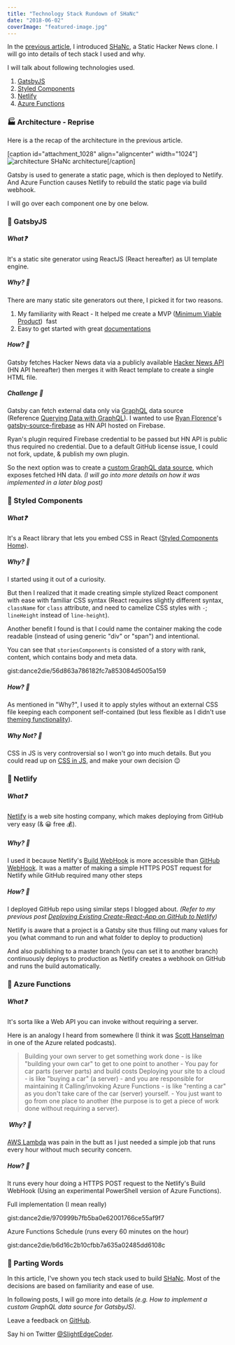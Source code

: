 ```yaml
---
title: "Technology Stack Rundown of SHaNc"
date: "2018-06-02"
coverImage: "featured-image.jpg"
---
```


In the [previous article](https://www.slightedgecoder.com/2018/05/26/introducing-shanc-a-static-hacker-news-clone/), I introduced [SHaNc](http://shanc.netlify.com/), a Static Hacker News clone. I will go into details of tech stack I used and why.

I will talk about following technologies used.

1. [GatsbyJS](https://www.gatsbyjs.org/)
2. [Styled Components](https://www.styled-components.com/)
3. [Netlify](https://www.netlify.com/)
4. [Azure Functions](https://azure.microsoft.com/en-us/services/functions/)

### 🏭 Architecture - Reprise

Here is a the recap of the architecture in the previous article.

\[caption id="attachment\_1028" align="aligncenter" width="1024"\]![architecture](./images/architecture.jpg) SHaNc architecture\[/caption\]

Gatsby is used to generate a static page, which is then deployed to Netlify. And Azure Function causes Netlify to rebuild the static page via build webhook.

I will go over each component one by one below.

### 📜 GatsbyJS

##### What❓

It's a static site generator using ReactJS (React hereafter) as UI template engine.

##### Why? 🤔

There are many static site generators out there, I picked it for two reasons.

1. My familiarity with React - It helped me create a MVP ([Minimum Viable Product](https://en.wikipedia.org/wiki/Minimum_viable_product))  fast
2. Easy to get started with great [documentations](https://www.gatsbyjs.org/docs/)

##### How? 🔨

Gatsby fetches Hacker News data via a publicly available [Hacker News API](https://github.com/HackerNews/API) (HN API hereafter) then merges it with React template to create a single HTML file.

##### Challenge 🤔

Gatsby can fetch external data only via [GraphQL](https://graphql.org/) data source (Reference [Querying Data with GraphQL](https://www.gatsbyjs.org/docs/querying-with-graphql/)). I wanted to use [Ryan Florence](https://twitter.com/ryanflorence/)'s [gatsby-source-firebase](https://github.com/ryanflorence/gatsby-source-firebase) as HN API hosted on Firebase.

Ryan's plugin required Firebase credential to be passed but HN API is public thus required no credential. Due to a default GitHub license issue, I could not fork, update, & publish my own plugin.

So the next option was to create a [custom GraphQL data source](https://github.com/dance2die/SHANc/blob/master/gatsby-node.js), which exposes fetched HN data. _(I will go into more details on how it was implemented in a later blog post)_

### 📜 Styled Components

##### What❓

It's a React library that lets you embed CSS in React ([Styled Components Home](https://www.styled-components.com/)).

##### Why? 🤔

I started using it out of a curiosity.

But then I realized that it made creating simple stylized React component with ease with familiar CSS syntax (React requires slightly different syntax, `className` for `class` attribute, and need to camelize CSS styles with `-`; `lineHeight` instead of `line-height`).

Another benefit I found is that I could name the container making the code readable (instead of using generic "div" or "span") and intentional.

You can see that `storiesComponents` is consisted of a story with rank, content, which contains body and meta data.

gist:dance2die/56d863a786182fc7a853084d5005a159

##### How? 🔨

As mentioned in "Why?", I used it to apply styles without an external CSS file keeping each component self-contained (but less flexible as I didn't use [theming functionality](https://www.styled-components.com/docs/advanced#theming)).

##### Why Not? 😤

CSS in JS is very controversial so I won't go into much details. But you could read up on [CSS in JS](https://hackernoon.com/all-you-need-to-know-about-css-in-js-984a72d48ebc), and make your own decision 😉

### 📜 Netlify

##### What❓

[Netlify](https://www.netlify.com/) is a web site hosting company, which makes deploying from GitHub very easy (& 😀 free 💰).

##### Why? 🤔

I used it because Netlify's [Build WebHook](https://www.netlify.com/docs/webhooks/#incoming-webhooks) is more accessible than [GitHub WebHook](https://developer.github.com/webhooks/). It was a matter of making a simple HTTPS POST request for Netlify while GitHub required many other steps

##### How? 🔨

I deployed GitHub repo using similar steps I blogged about. _(Refer to my previous post [Deploying Existing Create-React-App on GitHub to Netlify](https://www.slightedgecoder.com/2017/12/09/deploying-existing-create-react-app-github-netlify/))_

Netlify is aware that a project is a Gatsby site thus filling out many values for you (what command to run and what folder to deploy to production)

And also publishing to a master branch (you can set it to another branch) continuously deploys to production as Netlify creates a webhook on GitHub and runs the build automatically.

### 📜 Azure Functions

##### What❓

It's sorta like a Web API you can invoke without requiring a server.

Here is an analogy I heard from somewhere (I think it was [Scott Hanselman](https://twitter.com/shanselman) in one of the Azure related podcasts).

> Building your own server to get something work done - is like "building your own car" to get to one point to another - You pay for car parts (server parts) and build costs Deploying your site to a cloud - is like "buying a car" (a server) - and you are responsible for maintaining it Calling/invoking Azure Functions - is like "renting a car" as you don't take care of the car (server) yourself. - You just want to go from one place to another (the purpose is to get a piece of work done without requiring a server).

#####  Why? 🤔

[AWS Lambda](https://aws.amazon.com/lambda/) was pain in the butt as I just needed a simple job that runs every hour without much security concern.

##### How? 🔨

It runs every hour doing a HTTPS POST request to the Netlify's Build WebHook (Using an experimental PowerShell version of Azure Functions).

Full implementation (I mean really)

gist:dance2die/970999b7fb5ba0e62001766ce55af9f7

Azure Functions Schedule (runs every 60 minutes on the hour)

gist:dance2die/b6d16c2b10cfbb7a635a02485dd6108c

### 👋 Parting Words

In this article, I've shown you tech stack used to build [SHaNc](http://shanc.netlify.com/). Most of the decisions are based on familiarity and ease of use.

In following posts, I will go more into details _(e.g. How to implement a custom GraphQL data source for GatsbyJS)._

Leave a feedback on [GitHub](https://github.com/dance2die/SHANc/issues).

Say hi on Twitter [@SlightEdgeCoder](https://twitter.com/slightedgecoder).
